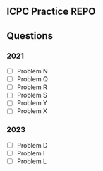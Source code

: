 ## ICPC Practice REPO

## Questions
### 2021
- [ ] Problem N
- [ ] Problem Q
- [ ] Problem R
- [ ] Problem S
- [ ] Problem Y
- [ ] Problem X
### 2023
- [ ] Problem D
- [ ] Problem I
- [ ] Problem L
